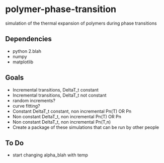 polymer-phase-transition
========================

simulation of the thermal expansion of polymers during phase transitions

Dependencies
------------
- python 2.blah
- numpy
- matplotlib

Goals
-----
 - Incremental transitions, DeltaT_t constant
 - Incremental transitions, DeltaT_t not constant
  - random increments?
  - curve fitting?
 - Constant DeltaT_t constant, non incremental Pn(T) OR Pn
 - Non constant DeltaT_t, non incremental Pn(T) OR Pn
 - Non constant DeltaT_t, non incremental Pn(T,n)
 - Create a package of these simulations that can be run by other people

To Do
-----
 - start changing alpha_blah with temp
